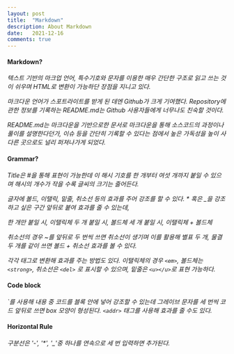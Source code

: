 ```yaml
---
layout: post
title:  "Markdown"
description: About Markdown
date:   2021-12-16
comments: true
---
```

#### Markdown? 
*텍스트 기반의 마크업 언어,
특수기호와 문자를 이용한 매우 간단한 구조로 읽고 쓰는 것이 쉬우며 
HTML로 변환이 가능하단 장점을 지니고 있다.*

*마크다운 언어가 스포트라이트를 받게 된 데엔 Github가 크게 기여했다.
Repository에 관한 정보를 기록하는 README.md는
Github 사용자들에게 너무나도 친숙할 것이다.*

*README.md는 마크다운을 기반으로한 문서로 마크다운을 통해
소스코드의 과정이나 풀이를 설명한다던가, 이슈 등을 간단히 기록할 수 있다는
점에서 높은 가독성을 높이 사 다른 곳으로도 널리 퍼져나가게 되었다.*

#### Grammar?
*Title은 #을 통해 표현이 가능한데 이 해시 기호를 한 개부터 여섯 개까지
붙일 수 있으며 해시의 개수가 작을 수록 글씨의 크기는 줄어든다.*

*글자에 볼드, 이탤릭, 밑줄, 취소선 등의 효과를 주어 강조를 할 수 있다.
\* 혹은 \_을 강조하고 싶은 구간 앞뒤로 붙여 효과를 줄 수 있는데,*

*한 개만 붙일 시, 이탤릭체
두 개 붙일 시, 볼드체
세 개 붙일 시, 이탤릭체 + 볼드체*

*취소선의 경우 ~를 앞뒤로 두 번씩 쓰면 취소선이 생기며
이를 활용해 별표 두 개, 물결 두 개를 같이 쓰면 볼드 + 취소선 효과를 볼 수 있다.*

*각각 태그로 변환해 효과를 주는 방법도 있다.
이탤릭체의 경우 ```<em>```, 볼드체는 ```<strong>```, 취소선은 ```<del>``` 로 표시할 수 있으며,
밑줄은 ```<u></u>```로 표현 가능하다.*
  
#### Code block
*`를 사용해 내용 중 코드를 블록 안에 넣어 강조할 수 있는데
그레이브 문자를 세 번씩 코드 앞뒤로 쓰면 box 모양이 형성된다.
```<addr>``` 태그를 사용해 효과를 줄 수도 있다.*

#### Horizontal Rule
*구분선은 '-', '\*', '\_'중 하나를 연속으로 세 번 입력하면 추가된다.*
